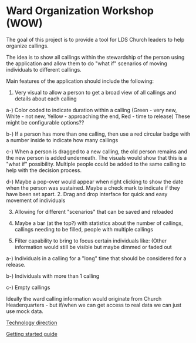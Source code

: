 # Ward Organization Workshop (WOW)

The goal of this project is to provide a tool for LDS Church leaders to help organize callings.

The idea is to show all callings within the stewardship of the person using the application and allow them to do "what if" scenarios of moving individuals to different callings.

Main features of the application should include the following:

1. Very visual to allow a person to get a broad view of all callings and details about each calling
  
  a-) Color coded to indicate duration within a calling (Green - very new, White - not new, Yellow - approaching the end, Red - time to release) These might be configurable options??
  
  b-) If a person has more than one calling, then use a red circular badge with a number inside to indicate how many callings
  
  c-) When a person is dragged to a new calling, the old person remains and the new person is added underneath. The visuals would show that this is a "what if" possibility. Multiple people could be added to the same calling to help with the decision process.
  
  d-) Maybe a pop-over would appear when right clicking to show the date when the person was sustained. Maybe a check mark to indicate if they have been set apart.
2. Drag and drop interface for quick and easy movement of individuals

3. Allowing for different "scenarios" that can be saved and reloaded

4. Maybe a bar (at the top?) with statistics about the number of callings, callings needing to be filled, people with multiple callings

5. Filter capability to bring to focus certain individuals like: (Other information would still be visible but maybe dimmed or faded out
  
  a-) Individuals in a calling for a "long" time that should be considered for a release.
  
  b-) Individuals with more than 1 calling
  
  c-) Empty callings

Ideally the ward calling information would originate from Church Headerquarters - but if/when we can get access to real data we can just use mock data.

[Technology direction](https://github.com/gurneyds/wow/tree/master/docs/techDirection.md)

[Getting started guide](https://github.com/gurneyds/wow/tree/master/docs/gettingStarted.md)
